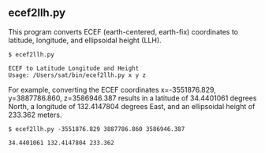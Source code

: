 ## ecef2llh.py

This program converts ECEF (earth-centered, earth-fix) coordinates to latitude, longitude, and ellipsoidal height (LLH).

```
$ ecef2llh.py

ECEF to Latitude Longitude and Height
Usage: /Users/sat/bin/ecef2llh.py x y z
```

For example, converting the ECEF coordinates x=-3551876.829, y=3887786.860, z=3586946.387 results in a latitude of 34.4401061 degrees North, a longitude of 132.4147804 degrees East, and an ellipsoidal height of 233.362 meters.

```
$ ecef2llh.py -3551876.829 3887786.860 3586946.387

34.4401061 132.4147804 233.362
```

